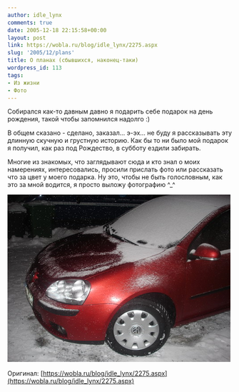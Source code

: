 ```yaml
---
author: idle_lynx
comments: true
date: 2005-12-18 22:15:58+00:00
layout: post
link: https://wobla.ru/blog/idle_lynx/2275.aspx
slug: '2005/12/plans'
title: О планах (сбывшихся, наконец-таки)
wordpress_id: 113
tags:
- Из жизни
- Фото
---
```


Собирался как-то давным давно я подарить себе подарок на день рождения, такой чтобы запомнился надолго :)

В общем сказано - сделано, заказал... э-эх... не буду я рассказывать эту длинную скучную и грустную историю. Как бы то ни было мой подарок я получил, как раз под Рождество, в субботу ездили забирать.

Многие из знакомых, что заглядывают сюда и кто знал о моих намерениях, интересовались, просили прислать фото или рассказать что за цвет у моего подарка. Ну это, чтобы не быть голословным, как это за мной водится, я просто выложу фотографию ^_^

![Golf V](images/2007/05/54991add-7225-4d90-bcea-90ab8f1e30f4.JPG)

Оригинал: [https://wobla.ru/blog/idle_lynx/2275.aspx](https://wobla.ru/blog/idle_lynx/2275.aspx)
